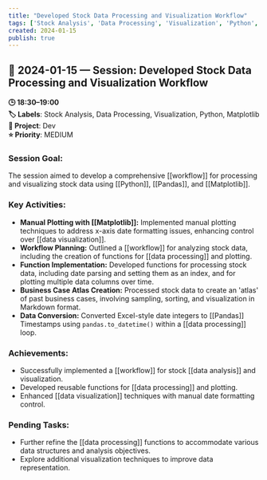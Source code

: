 ```yaml
---
title: "Developed Stock Data Processing and Visualization Workflow"
tags: ['Stock Analysis', 'Data Processing', 'Visualization', 'Python', 'Matplotlib']
created: 2024-01-15
publish: true
---
```


## 📅 2024-01-15 — Session: Developed Stock Data Processing and Visualization Workflow

**🕒 18:30–19:00**  
**🏷️ Labels**: Stock Analysis, Data Processing, Visualization, Python, Matplotlib  
**📂 Project**: Dev  
**⭐ Priority**: MEDIUM  


### Session Goal:
The session aimed to develop a comprehensive [[workflow]] for processing and visualizing stock data using [[Python]], [[Pandas]], and [[Matplotlib]].

### Key Activities:
- **Manual Plotting with [[Matplotlib]]:** Implemented manual plotting techniques to address x-axis date formatting issues, enhancing control over [[data visualization]].
- **Workflow Planning:** Outlined a [[workflow]] for analyzing stock data, including the creation of functions for [[data processing]] and plotting.
- **Function Implementation:** Developed functions for processing stock data, including date parsing and setting them as an index, and for plotting multiple data columns over time.
- **Business Case Atlas Creation:** Processed stock data to create an 'atlas' of past business cases, involving sampling, sorting, and visualization in Markdown format.
- **Data Conversion:** Converted Excel-style date integers to [[Pandas]] Timestamps using `pandas.to_datetime()` within a [[data processing]] loop.

### Achievements:
- Successfully implemented a [[workflow]] for stock [[data analysis]] and visualization.
- Developed reusable functions for [[data processing]] and plotting.
- Enhanced [[data visualization]] techniques with manual date formatting control.

### Pending Tasks:
- Further refine the [[data processing]] functions to accommodate various data structures and analysis objectives.
- Explore additional visualization techniques to improve data representation.
